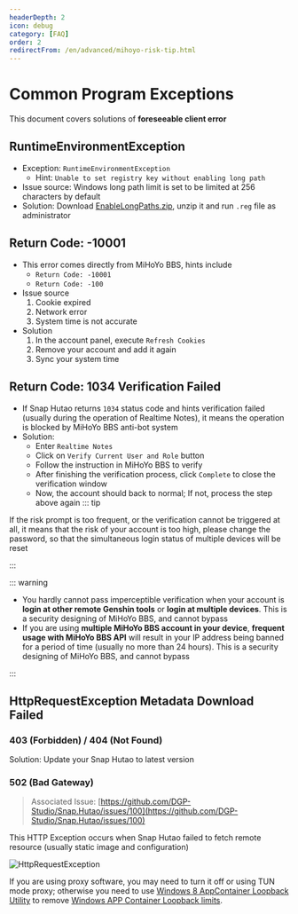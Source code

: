 ```yaml
---
headerDepth: 2
icon: debug
category: [FAQ]
order: 2
redirectFrom: /en/advanced/mihoyo-risk-tip.html
---
```


# Common Program Exceptions
This document covers solutions of **foreseeable client error**

## RuntimeEnvironmentException

- Exception: `RuntimeEnvironmentException`
  - Hint: `Unable to set registry key without enabling long path`
- Issue source: Windows long path limit is set to be limited at 256 characters by default
- Solution: Download [EnableLongPaths.zip](https://d.hut.ao/d/tools/EnableLongPaths.zip), unzip it and run `.reg` file
  as administrator

## Return Code: -10001

- This error comes directly from MiHoYo BBS, hints include
  - `Return Code: -10001`
  - `Return Code: -100`
- Issue source
  1. Cookie expired
  2. Network error
  3. System time is not accurate
- Solution
  1. In the account panel, execute `Refresh Cookies`
  2. Remove your account and add it again
  3. Sync your system time

## Return Code: 1034 Verification Failed

- If Snap Hutao returns `1034` status code and hints verification failed (usually during the operation of Realtime Notes), 
it means the operation is blocked by MiHoYo BBS anti-bot system
- Solution:
  - Enter `Realtime Notes`
  - Click on `Verify Current User and Role` button
  - Follow the instruction in MiHoYo BBS to verify
  - After finishing the verification process, click `Complete` to close the verification window
  - Now, the account should back to normal; If not, process the step above again
::: tip

If the risk prompt is too frequent, or the verification cannot be triggered at all, it means that the risk of your
account is too high, please change the password, so that the simultaneous login status of multiple devices will be reset

:::

::: warning

- You hardly cannot pass imperceptible verification when your account is **login at other remote Genshin tools** or
  **login at multiple devices**. This is a security designing of MiHoYo BBS, and cannot bypass
- If you are using **multiple MiHoYo BBS account in your device**, **frequent usage with MiHoYo BBS API** will
  result in your IP address being banned for a period of time (usually no more than 24 hours). This is a security
  designing of MiHoYo BBS, and cannot bypass

:::

## HttpRequestException Metadata Download Failed
### 403 (Forbidden) / 404 (Not Found)
Solution: Update your Snap Hutao to latest version

### 502 (Bad Gateway)
> Associated Issue: [https://github.com/DGP-Studio/Snap.Hutao/issues/100](https://github.com/DGP-Studio/Snap.Hutao/issues/100)

This HTTP Exception occurs when Snap Hutao failed to fetch remote resource (usually static image and configuration)

![HttpRequestException](https://img.alicdn.com/imgextra/i3/1797064093/O1CN01Tb2RUm1g6du5YeNuy_!!1797064093.jpg)


If you are using proxy software, you may need to turn it off or using TUN mode proxy;
otherwise you need to use [Windows 8 AppContainer Loopback Utility](https://www.telerik.com/fiddler/add-ons) to remove
[Windows APP Container Loopback limits](https://learn.microsoft.com/zh-CN/windows/iot-core/develop-your-app/loopback).
